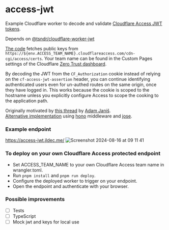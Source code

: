 # access-jwt

Example Cloudflare worker to decode and validate [Cloudflare Access JWT tokens](https://developers.cloudflare.com/cloudflare-one/identity/authorization-cookie/validating-json).

Depends on [@tsndr/cloudflare-worker-jwt](https://github.com/tsndr/cloudflare-worker-jwt)

[The code](https://github.com/jldec/access-jwt/blob/main/src/index.js#L10-L43) fetches public keys from `https://${env.ACCESS_TEAM_NAME}.cloudflareaccess.com/cdn-cgi/access/certs`. Your team name can be found in the Custom Pages settings of the Cloudflare [Zero Trust dashboard](https://one.dash.cloudflare.com).

By decoding the JWT from the `CF_Authorization` cookie instead of relying on the `cf-access-jwt-assertion` header, you can continue identifying authenticated users even for un-authed routes on the same origin, once they have logged in. This works because the cookie is scoped to the hostname unless you explicitly configure Access to scope the cooking to the application path.

Originally motivated by [this thread](https://x.com/adam_janis/status/1823330661140181204) by [Adam Janiš](https://github.com/eidam).  
[Alternative implementation](https://gist.github.com/eidam/7fb298196a43b2c172245219c6dd7da1) using [hono](https://hono.dev/) middleware and [jose](https://github.com/panva/jose).

### Example endpoint
https://access-jwt.jldec.me/
![Screenshot 2024-08-16 at 09 11 41](https://github.com/user-attachments/assets/06889f39-fc67-4548-a0f6-89ef20f5f6c0)

### To deploy on your own Cloudflare Access protected endpoint
- Set ACCESS_TEAM_NAME to your own Cloudflare Access team name in wrangler.toml.
- Run `pnpm install` and `pnpm run deploy`.
- Configure the deployed worker to trigger on your endpoint.
- Open the endpoint and authenticate with your browser.

### Possible improvements
- [ ] Tests
- [ ] TypeScript
- [ ] Mock jwt and keys for local use
